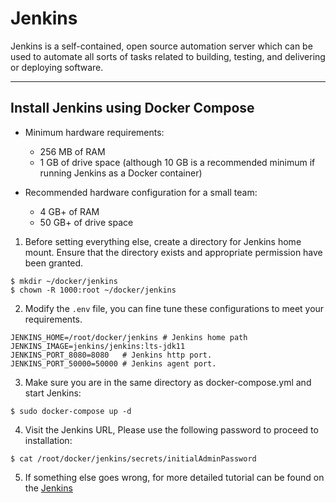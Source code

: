 # Jenkins
Jenkins is a self-contained, open source automation server which can be used to automate all sorts of tasks related to building, testing, and delivering or deploying software.

---

## Install Jenkins using Docker Compose
- Minimum hardware requirements:
  - 256 MB of RAM
  - 1 GB of drive space (although 10 GB is a recommended minimum if running Jenkins as a Docker container)

- Recommended hardware configuration for a small team:
  - 4 GB+ of RAM
  - 50 GB+ of drive space

1. Before setting everything else, create a directory for Jenkins home mount. Ensure that the directory exists and appropriate permission have been granted.
```shell
$ mkdir ~/docker/jenkins
$ chown -R 1000:root ~/docker/jenkins
``` 

2. Modify the `.env` file, you can fine tune these configurations to meet your requirements.
```properties 
JENKINS_HOME=/root/docker/jenkins # Jenkins home path 
JENKINS_IMAGE=jenkins/jenkins:lts-jdk11
JENKINS_PORT_8080=8080   # Jenkins http port.
JENKINS_PORT_50000=50000 # Jenkins agent port.
```

3. Make sure you are in the same directory as docker-compose.yml and start Jenkins:
```shell 
$ sudo docker-compose up -d
```

4. Visit the Jenkins URL, Please use the following password to proceed to installation:
```shell 
$ cat /root/docker/jenkins/secrets/initialAdminPassword 
```

5. If something else goes wrong, for more detailed tutorial can be found on the [Jenkins](https://github.com/jenkinsci/docker)